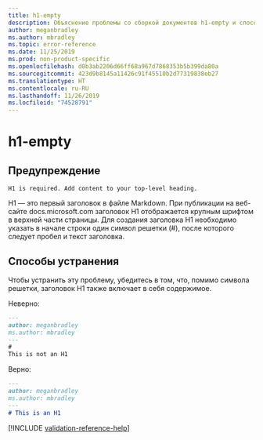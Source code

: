 ```yaml
---
title: h1-empty
description: Объяснение проблемы со сборкой документов h1-empty и способа ее устранения
author: meganbradley
ms.author: mbradley
ms.topic: error-reference
ms.date: 11/25/2019
ms.prod: non-product-specific
ms.openlocfilehash: d0b3ab2206d66ff68a967d7868353b5b399da80a
ms.sourcegitcommit: 423d9b8145a11426c91f45510b2d77319838eb27
ms.translationtype: HT
ms.contentlocale: ru-RU
ms.lasthandoff: 11/26/2019
ms.locfileid: "74528791"
---
```

# <a name="h1-empty"></a>h1-empty

## <a name="warning"></a>Предупреждение

`H1 is required. Add content to your top-level heading.`

H1 — это первый заголовок в файле Markdown. При публикации на веб-сайте docs.microsoft.com заголовок H1 отображается крупным шрифтом в верхней части страницы. Для создания заголовка H1 необходимо указать в начале строки один символ решетки (#), после которого следует пробел и текст заголовка.

## <a name="resolution"></a>Способы устранения

Чтобы устранить эту проблему, убедитесь в том, что, помимо символа решетки, заголовок H1 также включает в себя содержимое.

Неверно:

```markdown
---
author: meganbradley
ms.author: mbradley
---
#
This is not an H1
```

Верно:

```markdown
---
author: meganbradley
ms.author: mbradley
---
# This is an H1
```

<!--make sure to add this file to your includes folder and verify the path-->
[!INCLUDE [validation-reference-help](includes/validation-reference-help.md)]
